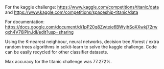 For the kaggle challenge: https://www.kaggle.com/competitions/titanic/data
and https://www.kaggle.com/competitions/spaceship-titanic/data

For documentation: https://docs.google.com/document/d/1pP20q8Zwteie6BWyjhSoXXwkj72rwqxh4V76iPInJdI/edit?usp=sharing

Using the K-nearest neighbour, neural networks, decision tree /forest / extra random trees algorithms in scikit-learn to solve the kaggle challenge. Code can be easily recycled for other classifier datasets. 

Max accuracy for the titanic challenge was 77.272%. 


